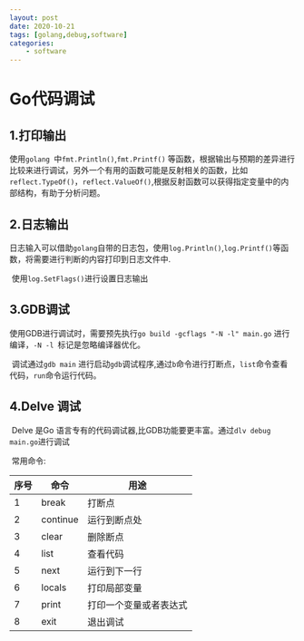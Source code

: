 ```yaml
---
layout: post
date: 2020-10-21
tags: [golang,debug,software]
categories:
    - software
---
```

# Go代码调试



## 1.打印输出

​	使用`golang `中`fmt.Println()`,`fmt.Printf()` 等函数，根据输出与预期的差异进行比较来进行调试，另外一个有用的函数可能是反射相关的函数，比如`reflect.TypeOf()`，`reflect.ValueOf()`,根据反射函数可以获得指定变量中的内部结构，有助于分析问题。



## 2.日志输出

​	日志输入可以借助`golang`自带的日志包，使用`log.Println()`,`log.Printf()`等函数，将需要进行判断的内容打印到日志文件中.

​	使用`log.SetFlags()`进行设置日志输出
<!-- more -->

## 3.GDB调试

​	使用GDB进行调试时，需要预先执行`go build -gcflags "-N -l" main.go` 进行编译，`-N -l `标记是忽略编译器优化。

​	调试通过`gdb main` 进行启动`gdb`调试程序,通过`b`命令进行打断点，`list`命令查看代码，`run`命令运行代码。

## 4.Delve 调试

​	Delve 是Go 语言专有的代码调试器,比GDB功能要更丰富。通过`dlv debug main.go`进行调试

​	常用命令:

| 序号 | 命令     | 用途                   |
| ---- | -------- | ---------------------- |
| 1    | break    | 打断点                 |
| 2    | continue | 运行到断点处           |
| 3    | clear    | 删除断点               |
| 4    | list     | 查看代码               |
| 5    | next     | 运行到下一行           |
| 6    | locals   | 打印局部变量           |
| 7    | print    | 打印一个变量或者表达式 |
| 8    | exit     | 退出调试               |

